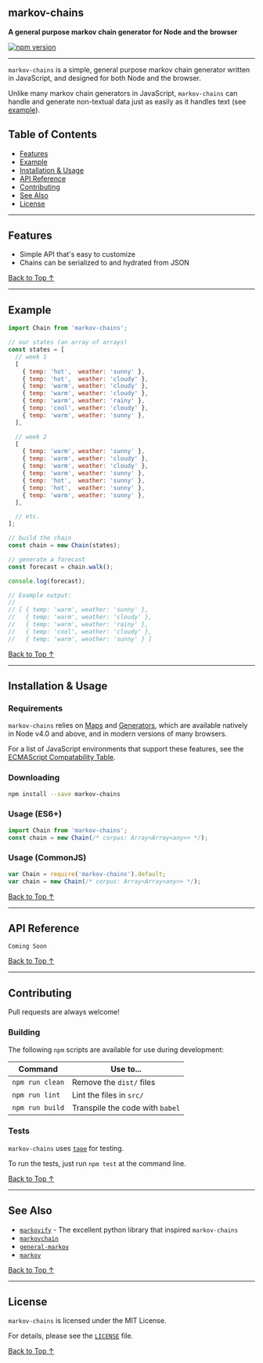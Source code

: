 ## markov-chains
**A general purpose markov chain generator for Node and the browser**

[![npm version](https://badge.fury.io/js/markov-chains.svg)](https://badge.fury.io/js/markov-chains)

---

`markov-chains` is a simple, general purpose markov chain generator written in
JavaScript, and designed for both Node and the browser.

Unlike many markov chain generators in JavaScript, `markov-chains` can handle
and generate non-textual data just as easily as it handles text (see
[example](#example)).

## Table of Contents

- [Features](#features)
- [Example](#example)
- [Installation & Usage](#installation--usage)
- [API Reference](#api-reference)
- [Contributing](#contributing)
- [See Also](#see-also)
- [License](#license)

---

## Features

- Simple API that's easy to customize
- Chains can be serialized to and hydrated from JSON

[Back to Top ↑](#readme)

---

## Example

```js
import Chain from 'markov-chains';

// our states (an array of arrays)
const states = [
  // week 1
  [
    { temp: 'hot',  weather: 'sunny' },
    { temp: 'hot',  weather: 'cloudy' },
    { temp: 'warm', weather: 'cloudy' },
    { temp: 'warm', weather: 'cloudy' },
    { temp: 'warm', weather: 'rainy' },
    { temp: 'cool', weather: 'cloudy' },
    { temp: 'warm', weather: 'sunny' },
  ],

  // week 2
  [
    { temp: 'warm', weather: 'sunny' },
    { temp: 'warm', weather: 'cloudy' },
    { temp: 'warm', weather: 'cloudy' },
    { temp: 'warm', weather: 'sunny' },
    { temp: 'hot',  weather: 'sunny' },
    { temp: 'hot',  weather: 'sunny' },
    { temp: 'warm', weather: 'sunny' },
  ],

  // etc.
];

// build the chain
const chain = new Chain(states);

// generate a forecast
const forecast = chain.walk();

console.log(forecast);

// Example output:
//
// [ { temp: 'warm', weather: 'sunny' },
//   { temp: 'warm', weather: 'cloudy' },
//   { temp: 'warm', weather: 'rainy' },
//   { temp: 'cool', weather: 'cloudy' },
//   { temp: 'warm', weather: 'sunny' } ]
```

[Back to Top ↑](#readme)

---

## Installation & Usage

### Requirements

`markov-chains` relies on [Maps][] and [Generators][], which are available
natively in Node v4.0 and above, and in modern versions of many browsers.

For a list of JavaScript environments that support these features, see the
[ECMAScript Compatability Table][].

[Maps]: https://developer.mozilla.org/en-US/docs/Web/JavaScript/Reference/Global_Objects/Map
[Generators]: https://developer.mozilla.org/en-US/docs/Web/JavaScript/Reference/Global_Objects/Generator
[ECMAScript Compatability Table]: http://kangax.github.io/compat-table/es6/

### Downloading

```sh
npm install --save markov-chains
```

### Usage (ES6+)

```js
import Chain from 'markov-chains';
const chain = new Chain(/* corpus: Array<Array<any>> */);
```

### Usage (CommonJS)

```js
var Chain = require('markov-chains').default;
var chain = new Chain(/* corpus: Array<Array<any>> */);
```

[Back to Top ↑](#readme)

---

## API Reference

```
Coming Soon
```

[Back to Top ↑](#readme)

---

## Contributing

Pull requests are always welcome!

### Building

The following `npm` scripts are available for use during development:

Command                    | Use to...
---------------------------|-----------
`npm run clean`            | Remove the `dist/` files
`npm run lint`             | Lint the files in `src/`
`npm run build`            | Transpile the code with `babel`

### Tests

`markov-chains` uses [`tape`](https://github.com/substack/tape) for testing.

To run the tests, just run `npm test` at the command line.

[Back to Top ↑](#readme)

---

## See Also

- [`markovify`](https://github.com/jsvine/markovify) - The excellent python
  library that inspired `markov-chains`
- [`markovchain`](https://www.npmjs.com/package/markovchain)
- [`general-markov`](https://github.com/swang/markovchain)
- [`markov`](https://github.com/substack/node-markov)

[Back to Top ↑](#readme)

---

## License
`markov-chains` is licensed under the MIT License.

For details, please see the [`LICENSE`](https://raw.githubusercontent.com/bdchauvette/markov-chains/master/LICENSE) file.

[Back to Top ↑](#readme)
